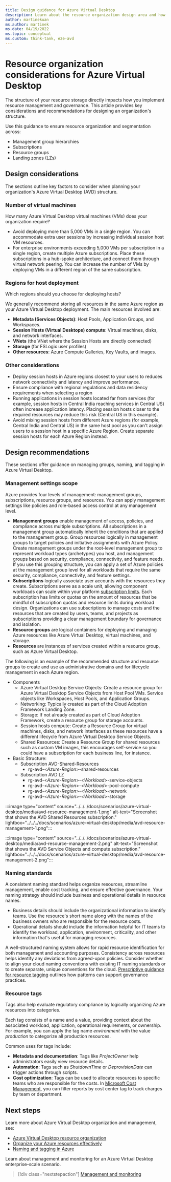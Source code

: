 ```yaml
---
title: Design guidance for Azure Virtual Desktop
description: Learn about the resource organization design area and how to apply it to your Azure Virtual Desktop implementation.
author: martinekuan
ms.author: martinek
ms.date: 04/19/2022
ms.topic: conceptual
ms.custom: think-tank, e2e-avd
---
```


# Resource organization considerations for Azure Virtual Desktop

The structure of your resource storage directly impacts how you implement resource management and governance. This article provides key considerations and recommendations for designing an organization's structure.

Use this guidance to ensure resource organization and segmentation across:

- Management group hierarchies
- Subscriptions
- Resource groups
- Landing zones (LZs)

## Design considerations

The sections outline key factors to consider when planning your organization's Azure Virtual Desktop (AVD) structure.

### Number of virtual machines

How many Azure Virtual Desktop virtual machines (VMs) does your organization require?

- Avoid deploying more than 5,000 VMs in a single region. You can accommodate extra user sessions by increasing individual session host VM resources.
- For enterprise environments exceeding 5,000 VMs per subscription in a single region, create multiple Azure subscriptions. Place these subscriptions in a hub-spoke architecture, and connect them through virtual network peering. You can increase the number of VMs by deploying VMs in a different region of the same subscription.

### Regions for host deployment

Which regions should you choose for deploying hosts?

We generally recommend storing all resources in the same Azure region as your Azure Virtual Desktop deployment. The main resources involved are:
- **Metadata (Services Objects)**: Host Pools, Application Groups, and Workspaces.
- **Session Hosts (Virtual Desktops) compute**: Virtual machines, disks, and network interfaces.
- **VNets** (the VNet where the Session Hosts are directly connected)
- **Storage** (for FSLogix user profiles)
- **Other resources**: Azure Compute Galleries, Key Vaults, and images.

### Other considerations

- Deploy session hosts in Azure regions closest to your users to reduces network connectivity and latency and improve performance.
- Ensure compliance with regional regulations and data residency requirements when selecting a region
- Running applications in session hosts located far from services (for example, session hosts in Central India reaching services in Central US) often increase application latency. Placing session hosts closer to the required resources may reduce this risk (Central US in this example).
- Avoid mixing session hosts from different Azure regions (for example, Central India and Central US) in the same host pool as you can't assign users to a session host in a specific Azure Region. Create separate session hosts for each Azure Region instead.

## Design recommendations

These sections offer guidance on managing groups, naming, and tagging in Azure Virtual Desktop.

### Management settings scope

Azure provides four levels of management: management groups, subscriptions, resource groups, and resources. You can apply management settings like policies and role-based access control at any management level. 
- **Management groups** enable management of access, policies, and compliance across multiple subscriptions. All subscriptions in a management group automatically inherit the conditions that are applied to the management group. Group resources logically in management groups to target policies and initiative assignments with Azure Policy. Create management groups under the root-level management group to represent workload types (archetypes) you host, and management groups based on security, compliance, connectivity, and feature needs. If you use this grouping structure, you can apply a set of Azure policies at the management group level for all workloads that require the same security, compliance, connectivity, and feature settings.
- **Subscriptions** logically associate user accounts with the resources they create. Subscriptions serve as a scale unit, allowing component workloads can scale within your platform [subscription limits](/azure/azure-resource-manager/management/azure-subscription-service-limits). Each subscription has limits or quotas on the amount of resources that be mindful of subscription quotas and resource limits during workload design. Organizations can use subscriptions to manage costs and the resources that are created by users, teams, and projects as subscriptions providing a clear management boundary for governance and isolation.
- **Resource groups** are logical containers for deploying and managing Azure resources like Azure Virtual Desktop, virtual machines, and storage.
- **Resources** are instances of services created within a resource group, such as Azure Virtual Desktop.

The following is an example of the recommended structure and resource groups to create and use as administrative domains and for lifecycle management in each Azure region.
- Components
    - Azure Virtual Desktop Service Objects: Create a resource group for Azure Virtual Desktop Service Objects from Host Pool VMs. Service objects like Workspaces, Host Pools, and Application Groups.
    - Networking: Typically created as part of the Cloud Adoption Framework Landing Zone.
    - Storage: If not already created as part of Cloud Adoption Framework, create a resource group for storage accounts.
    - Session hosts compute: Create a Resource Group for virtual machines, disks, and network interfaces as these resources have a different lifecycle from Azure Virtual Desktop Service Objects.
    - Shared Resources: Create a Resource Group for shared resources such as custom VM images, this encourages self-service so you could have a subscription for each business line, for instance.
- Basic Structure:
    - Subscription AVD-Shared-Resources
        - rg-avd-<_Azure-Region_>-shared-resources
    - Subscription AVD LZ
        - rg-avd-<_Azure-Region_>-<_Workload_>-service-objects
        - rg-avd-<_Azure-Region_>-<_Workload_>-pool-compute
        - rg-avd-<_Azure-Region_>-<_Workload_>-network
        - rg-avd-<_Azure-Region_>-<_Workload_>-storage

:::image type="content" source="../../../docs/scenarios/azure-virtual-desktop/media/avd-resource-management-1.png" alt-text="Screenshot that shows the AVD Shared Resources subscription." lightbox="../../../docs/scenarios/azure-virtual-desktop/media/avd-resource-management-1.png":::

:::image type="content" source="../../../docs/scenarios/azure-virtual-desktop/media/avd-resource-management-2.png" alt-text="Screenshot that shows the AVD Service Objects and compute subscription." lightbox="../../../docs/scenarios/azure-virtual-desktop/media/avd-resource-management-2.png":::

### Naming standards

A consistent naming standard helps organize resources, streamline management, enable cost tracking, and ensure effective governance. Your naming strategy should include business and operational details in resource names.
- Business details should include the organizational information to identify teams. Use the resource's short name along with the names of the business owners who are responsible for the resource costs.
- Operational details should include the information helpful for IT teams to identify the workload, application, environment, criticality, and other information that's useful for managing resources.

A well-structured naming system allows for rapid resource identification for both management and accounting purposes. Consistency across resources helps identify any deviations from agreed-upon policies. Consider whether to align your cloud naming conventions with existing IT naming standards or to create separate, unique conventions for the cloud. [Prescriptive guidance for resource tagging](../../govern/guides/complex/prescriptive-guidance.md#resource-tagging) outlines how patterns can support governance practices. 

### Resource tags

Tags also help evaluate regulatory compliance by logically organizing Azure resources into categories.

Each tag consists of a name and a value, providing context about the associated workload, application, operational requirements, or ownership. For example, you can apply the tag name _environment_ with the value _production_ to categorize all production resources.

Common uses for tags include:

- **Metadata and documentation**: Tags like _ProjectOwner_ help administrators easily view resource details.
- **Automation**: Tags such as _ShutdownTime_ or _DeprovisionDate_ can trigger actions through scripts.
- **Cost optimization**: Tags can be used to allocate resources to specific teams who are responsible for the costs. In [Microsoft Cost Management](/azure/cost-management-billing/), you can filter reports by cost center tag to track charges by team or department.

## Next steps
Learn more about Azure Virtual Desktop organization and management, see:
- [Azure Virtual Desktop resource organization](/azure/architecture/example-scenario/azure-virtual-desktop/azure-virtual-desktop#azure-limitations)
- [Organize your Azure resources effectively](../../ready/azure-setup-guide/organize-resources.md)
- [Naming and tagging in Azure](../../ready/azure-best-practices/resource-naming-and-tagging-decision-guide.md)

Learn about management and monitoring for an Azure Virtual Desktop enterprise-scale scenario.

> [!div class="nextstepaction"]
> [Management and monitoring](./eslz-management-and-monitoring.md)
